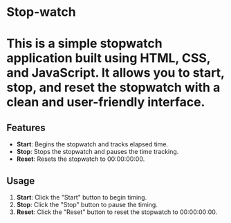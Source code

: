 # Stop-watch

# This is a simple stopwatch application built using HTML, CSS, and JavaScript. It allows you to start, stop, and reset the stopwatch with a clean and user-friendly interface.

## Features

- **Start**: Begins the stopwatch and tracks elapsed time.
- **Stop**: Stops the stopwatch and pauses the time tracking.
- **Reset**: Resets the stopwatch to 00:00:00:00.

## Usage

1. **Start**: Click the "Start" button to begin timing.
2. **Stop**: Click the "Stop" button to pause the timing.
3. **Reset**: Click the "Reset" button to reset the stopwatch to 00:00:00:00.
